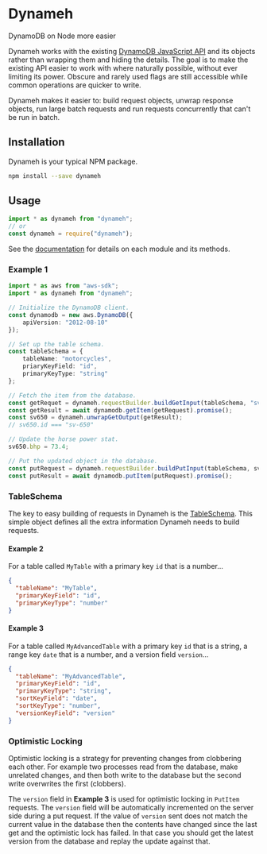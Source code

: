 # Dynameh
DynamoDB on Node more easier

Dynameh works with the existing [DynamoDB JavaScript API](http://docs.aws.amazon.com/AWSJavaScriptSDK/latest/AWS/DynamoDB.html) and its objects rather than wrapping them and hiding the details.  The goal is to make the existing API easier to work with where naturally possible, without ever limiting its power.  Obscure and rarely used flags are still accessible while common operations are quicker to write.

Dynameh makes it easier to: build request objects, unwrap response objects, run large batch requests and run requests concurrently that can't be run in batch.

## Installation

Dynameh is your typical NPM package.

```bash
npm install --save dynameh
```

## Usage

```typescript
import * as dynameh from "dynameh";
// or
const dynameh = require("dynameh");
```

See the [documentation](docs/index.html) for details on each module and its methods.

### Example 1

```typescript
import * as aws from "aws-sdk";
import * as dynameh from "dynameh";

// Initialize the DynamoDB client.
const dynamodb = new aws.DynamoDB({
    apiVersion: "2012-08-10"
});

// Set up the table schema.
const tableSchema = {
    tableName: "motorcycles",
    priaryKeyField: "id",
    primaryKeyType: "string"
};

// Fetch the item from the database.
const getRequet = dynameh.requestBuilder.buildGetInput(tableSchema, "sv-650");
const getResult = await dynamodb.getItem(getRequest).promise();
const sv650 = dynameh.unwrapGetOutput(getResult);
// sv650.id === "sv-650"

// Update the horse power stat.
sv650.bhp = 73.4;

// Put the updated object in the database.
const putRequest = dynameh.requestBuilder.buildPutInput(tableSchema, sv650);
const putResult = await dynamodb.putItem(putRequest).promise();

```

### TableSchema

The key to easy building of requests in Dynameh is the [TableSchema](docs/interfaces/_tableschema_.tableschema.html).  This simple object defines all the extra information Dynameh needs to build requests.

#### Example 2

For a table called `MyTable` with a primary key `id` that is a number...

```json
{
  "tableName": "MyTable",
  "primaryKeyField": "id",
  "primaryKeyType": "number"
}
```

#### Example 3

For a table called `MyAdvancedTable` with a primary key `id` that is a string, a range key `date` that is a number, and a version field `version`...

```json
{
  "tableName": "MyAdvancedTable",
  "primaryKeyField": "id",
  "primaryKeyType": "string",
  "sortKeyField": "date",
  "sortKeyType": "number",
  "versionKeyField": "version"
}
```

### Optimistic Locking

Optimistic locking is a strategy for preventing changes from clobbering each other.  For example two processes read from the database, make unrelated changes, and then both write to the database but the second write overwrites the first (clobbers).

The `version` field in **Example 3** is used for optimistic locking in `PutItem` requests.  The `version` field will be automatically incremented on the server side during a put request.  If the value of `version` sent does not match the current value in the database then the contents have changed since the last get and the optimistic lock has failed.  In that case you should get the latest version from the database and replay the update against that.

